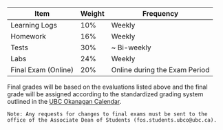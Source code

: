 | Item          | Weight | Frequency   |
|---------------|--------|-------------|
| Learning Logs | 10%    | Weekly      |
| Homework      | 16%    | Weekly      |
| Tests         | 30%    | ~ Bi-weekly |
| Labs          | 24%    | Weekly      |
| Final Exam (Online)   | 20%    | Online during the Exam Period |

Final grades will be based on the evaluations listed above and the final grade will be assigned according to the standardized grading system outlined in the [UBC Okanagan Calendar](http://okanagan.students.ubc.ca/calendar/).

```{note}
Note: Any requests for changes to final exams must be sent to the office of the Associate Dean of Students (fos.students.ubco@ubc.ca).
```